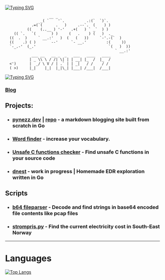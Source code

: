 [![Typing SVG](https://readme-typing-svg.demolab.com?font=Fira+Code&size=18&duration=1500&pause=100&color=67697E&center=true&vCenter=true&repeat=false&width=435&lines=Programming+%7C+Infosec)](https://git.io/typing-svg)

                        __ _
                    _( `    '`.          .:(`  `)`.     
                .=(`(      .   )     .--`.  (    ) )      
              ((    (..__ ) '-'   .+(   ) ` _`  ) )                 
        (( `.   `(       ) )     (   .    ) (   )  ._   
      ((  .  )     ` __.:'   )  (   (   ))     `-'.-(`  ) 
      ((    .) ( )       --'      `- __.'         :(     )) 
      `-_.-'  (_.'                                 `(   )  ))
                                                      ` __.:'          
                ___ __   __ _  _   ___   ____   ____  
               | _ \\ \ / /| \| | | __| |_  /  |_  /  
      <')      |  _/ \ V / | .` | | _|   / /    / /  
      ( >)     |_|    |_|  |_|\_| |___| /___|  /___| 


[![Typing SVG](https://readme-typing-svg.demolab.com?font=Fira+Code&weight=200&size=14&duration=1500&pause=100&color=67BAEB&center=true&vCenter=true&repeat=false&width=435&lines=Knock+knock...;Race+condition;+;+Who's+there%3F;+)](https://git.io/typing-svg)

### [Blog](https://pynezz.github.io/paper/)

## Projects: 
- ### [pynezz.dev](https://pynezz.dev) | [repo](https://github.com/pynezz/pynezz_com) - a markdown blogging site built from scratch in Go
- ### [Word finder](https://word-finder-project-23.herokuapp.com/) - increase your vocabulary.
- ### [Unsafe C functions checker](https://github.com/pynezz/python-unsafe-c-checker) - Find unsafe C functions in your source code
- ### [dnest](https://github.com/pynezz/dnest) - work in progress | Homemade EDR exploration written in Go

## Scripts
- ### [b64 fileparser](https://github.com/pynezz/base64-file-parse) - Decode and find strings in base64 encoded file contents like pcap files
- ### [strompris.py](https://github.com/pynezz/el_pris) - Find the current electricity cost in South-East Norway
---

# Languages

[![Top Langs](https://github-readme-stats.vercel.app/api/top-langs/?username=pynezz&layout=compact&theme=dark&hide=ShaderLab&langs_count=20)](https://github.com/pynezz/pynezz)
